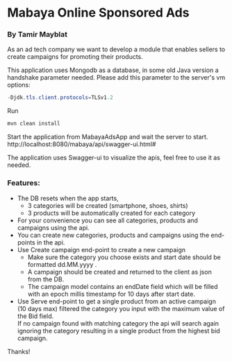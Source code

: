 # Mabaya Online Sponsored Ads
### By Tamir Mayblat

As an ad tech company we want to develop a module that enables sellers to create campaigns for promoting their products.

This application uses Mongodb as a database, in some old Java version a handshake parameter needed. 
Please add this parameter to the server's vm options:
```java
-Djdk.tls.client.protocols=TLSv1.2
```

Run 
```java
mvn clean install
```

Start the application from MabayaAdsApp and wait the server to start.
http://localhost:8080/mabaya/api/swagger-ui.html# 

The application uses Swagger-ui to visualize the apis, feel free to use it as needed.

### Features:
* The DB resets when the app starts, 
    * 3 categories will be created (smartphone, shoes, shirts)
    * 3 products will be automatically created for each category 
* For your convenience you can see all categories, products and campaigns using the api.
* You can create new categories, products and campaigns using the end-points in the api.
* Use Create campaign end-point to create a new campaign
    * Make sure the category you choose exists and start date should be formatted dd.MM.yyyy .
    * A campaign should be created and returned to the client as json from the DB.
    * The campaign model contains an endDate field which will be filled with an epoch millis timestamp for 10 days after start date.
* Use Serve end-point to get a single product from an active campaign (10 days max) filtered the category you input with the maximum value of the Bid field. 
<br> If no campaign found with matching category the api will search again ignoring the category resulting in a single product from the highest bid campaign.   

Thanks!
